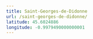 ```yaml
---
title: Saint-Georges-de-Didonne
url: /saint-georges-de-didonne/
latitude: 45.6024886
longitude: -0.9979490000000001
---
```

